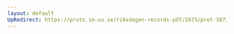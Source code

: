 ```yaml
---
layout: default
UpRedirect: https://pruto.im.uu.se/riksdagen-records-pdf/1873/prot-1873--ak--401/prot-1873--ak--401_041.pdf
---
```

